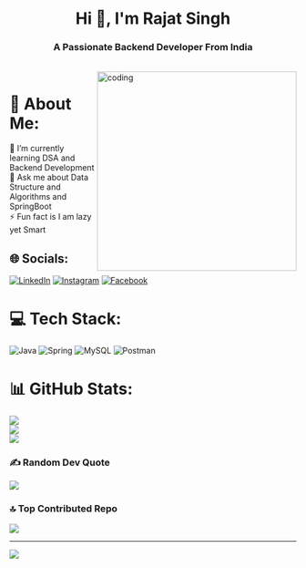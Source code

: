 <h1 align="center">Hi 👋, I'm Rajat Singh</h1>
<h3 align="center">A Passionate Backend Developer From India</h3><br>
<img align="right" alt="coding" width="350" src="https://cdn.dribbble.com/users/1118376/screenshots/3604186/developer-dribbble.gif">


# 💫 About Me:
🌱 I’m currently learning DSA and Backend Development<br>💬 Ask me about Data Structure and Algorithms and SpringBoot<br>⚡ Fun fact is I am lazy yet Smart


## 🌐 Socials:
[![LinkedIn](https://img.shields.io/badge/LinkedIn-%230077B5.svg?logo=linkedin&logoColor=white)](https://www.linkedin.com/in/rajat-singh-037290170/)  [![Instagram](https://img.shields.io/badge/Instagram-%23E4405F.svg?logo=Instagram&logoColor=white)](https://instagram.com/r_a_j_a_j_i)
[![Facebook](https://img.shields.io/badge/Facebook-%231877F2.svg?logo=Facebook&logoColor=white)](https://facebook.com/https://www.facebook.com/profile.php?id=100008203306603) 

# 💻 Tech Stack:
![Java](https://img.shields.io/badge/java-%23ED8B00.svg?style=for-the-badge&logo=java&logoColor=white) ![Spring](https://img.shields.io/badge/spring-%236DB33F.svg?style=for-the-badge&logo=spring&logoColor=white) ![MySQL](https://img.shields.io/badge/mysql-%2300f.svg?style=for-the-badge&logo=mysql&logoColor=white) ![Postman](https://img.shields.io/badge/Postman-FF6C37?style=for-the-badge&logo=postman&logoColor=white)
# 📊 GitHub Stats:
![](https://github-readme-stats.vercel.app/api?username=raja12351&theme=blue-green&hide_border=false&include_all_commits=true&count_private=true)<br/>
![](https://github-readme-streak-stats.herokuapp.com/?user=raja12351&theme=blue-green&hide_border=false)<br/>
![](https://github-readme-stats.vercel.app/api/top-langs/?username=raja12351&theme=blue-green&hide_border=false&include_all_commits=true&count_private=true&layout=compact)

### ✍️ Random Dev Quote
![](https://quotes-github-readme.vercel.app/api?type=horizontal&theme=radical)

### 🔝 Top Contributed Repo
![](https://github-contributor-stats.vercel.app/api?username=raja12351&limit=5&theme=radical&combine_all_yearly_contributions=true)

---
[![](https://visitcount.itsvg.in/api?id=raja12351&icon=0&color=0)](https://visitcount.itsvg.in)

<!-- Proudly created with GPRM ( https://gprm.itsvg.in ) -->
